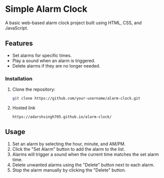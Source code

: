 # Simple Alarm Clock

A basic web-based alarm clock project built using HTML, CSS, and JavaScript.

## Features

- Set alarms for specific times.
- Play a sound when an alarm is triggered.
- Delete alarms if they are no longer needed.


### Installation

1. Clone the repository:

   ```bash
   git clone https://github.com/your-username/alarm-clock.git

2. Hosted link
   ```
   https://adarshsingh705.github.io/alarm-clock/
   
## Usage
1. Set an alarm by selecting the hour, minute, and AM/PM.
2. Click the "Set Alarm" button to add the alarm to the list.
3. Alarms will trigger a sound when the current time matches the set alarm time.
4. Delete unwanted alarms using the "Delete" button next to each alarm.
5. Stop the alarm manually by clicking the "Delete" button.
